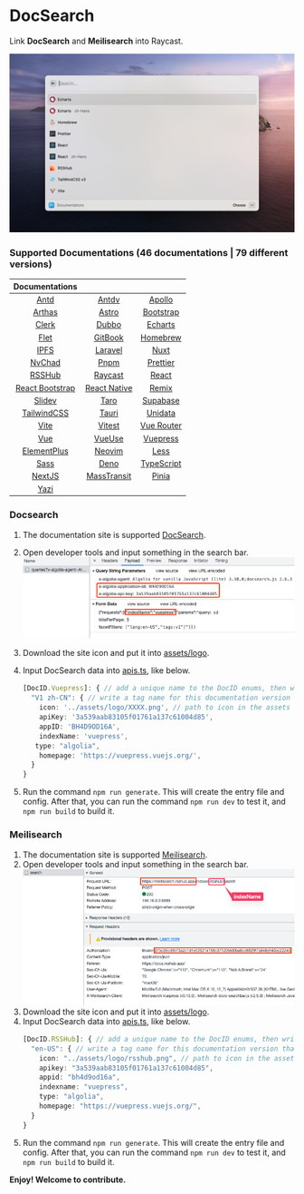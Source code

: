 # DocSearch

Link **DocSearch** and **Meilisearch** into Raycast.

![interface](./metadata/docsearch-1.png)

### Supported Documentations (46 documentations | 79 different versions)

|                    Documentations                     |                                                   |                                                     |
| :---------------------------------------------------: | :-----------------------------------------------: | :-------------------------------------------------: |
|              [Antd](https://ant.design/)              | [Antdv](https://antdv.com/components/overview-cn) |    [Apollo](https://www.apollographql.com/docs)     |
|         [Arthas](https://arthas.aliyun.com/)          |        [Astro](https://docs.astro.build/)         |       [Bootstrap](https://getbootstrap.com/)        |
|              [Clerk](https://clerk.dev)               |        [Dubbo](https://dubbo.apache.org/)         | [Echarts](https://echarts.apache.org/en/index.html) |
|               [Flet](https://flet.dev/)               |       [GitBook](https://docs.gitbook.com/)        |            [Homebrew](https://brew.sh/)             |
|            [IPFS](https://docs.ipfs.tech/)            |          [Laravel](https://laravel.com/)          |           [Nuxt](https://v3.nuxtjs.org/)            |
|             [NvChad](https://nvchad.com/)             |            [Pnpm](https://pnpm.io/zh)             |          [Prettier](https://prettier.io/)           |
|          [RSSHub](https://docs.rsshub.app/)           |    [Raycast](https://developers.raycast.com/)     |            [React](https://reactjs.org/)            |
| [React Bootstrap](https://react-bootstrap.github.io/) |     [React Native](https://reactnative.dev/)      |             [Remix](https://remix.run/)             |
|              [Slidev](https://sli.dev/)               |     [Taro](https://docs.taro.zone/docs/4.x/)      |        [Supabase](https://supabase.com/docs)        |
|        [TailwindCSS](https://tailwindcss.com/)        |            [Tauri](https://tauri.app/)            |           [Unidata](https://unidata.app/)           |
|              [Vite](https://vitejs.dev/)              |           [Vitest](https://vitest.dev/)           |       [Vue Router](https://router.vuejs.org/)       |
|               [Vue](https://vuejs.org/)               |           [VueUse](https://vueuse.org/)           |     [Vuepress](https://v2.vuepress.vuejs.org/)      |
|    [ElementPlus](https://element-plus.org/en-US/)     |           [Neovim](https://neovim.io/)            |            [Less](https://lesscss.org/)             |
|            [Sass](https://sass-lang.com/)             |             [Deno](https://deno.com/)             |    [TypeScript](https://www.typescriptlang.org)     |
|           [NextJS](https://nextjs.org/docs)           |      [MassTransit](https://masstransit.io/)       |          [Pinia](https://pinia.vuejs.org/)          |
|          [Yazi](https://yazi-rs.github.io/)           |

### Docsearch

1. The documentation site is supported [DocSearch](https://docsearch.camunda.com/).
2. Open developer tools and input something in the search bar.
   ![developer_tools](./assets/developer_tools_DocSearch.png)
3. Download the site icon and put it into [assets/logo](assets/logo).
4. Input DocSearch data into [apis.ts](/src/data/apis.ts), like below.

   ```ts
   [DocID.Vuepress]: { // add a unique name to the DocID enums, then write it here
     "V1 zh-CN": { // write a tag name for this documentation version that combines both the version and the language
       icon: '../assets/logo/XXXX.png', // path to icon in the assets folder
       apiKey: '3a539aab83105f01761a137c61004d85',
       appID: 'BH4D9OD16A',
       indexName: 'vuepress',
      type: "algolia",
       homepage: 'https://vuepress.vuejs.org/',
     }
   }
   ```

5. Run the command `npm run generate`. This will create the entry file and config. After that, you can run the command `npm run dev` to test it, and `npm run build` to build it.

### Meilisearch

1. The documentation site is supported [Meilisearch](https://www.meilisearch.com/).
2. Open developer tools and input something in the search bar.
   ![developer_tools](./assets/developer_tools_Meilisearch.png)
3. Download the site icon and put it into [assets/logo](assets/logo).
4. Input DocSearch data into [apis.ts](/src/data/apis.ts), like below.
   ```ts
   [DocID.RSSHub]: { // add a unique name to the DocID enums, then write it here
     "en-US": { // write a tag name for this documentation version that combines both the version and the language
       icon: "../assets/logo/rsshub.png", // path to icon in the assets folder
       apikey: "3a539aab83105f01761a137c61004d85",
       appid: "bh4d9od16a",
       indexname: "vuepress",
       type: "algolia",
       homepage: "https://vuepress.vuejs.org/",
     }
   }
   ```
5. Run the command `npm run generate`. This will create the entry file and config. After that, you can run the command `npm run dev` to test it, and `npm run build` to build it.

**Enjoy! Welcome to contribute.**

